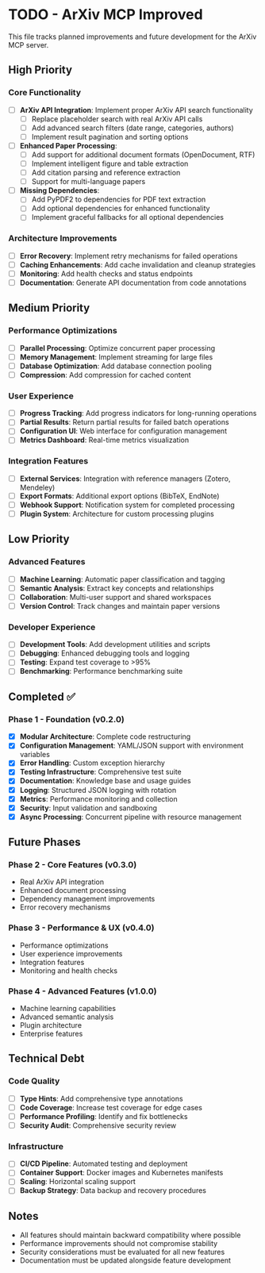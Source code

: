 # TODO - ArXiv MCP Improved

This file tracks planned improvements and future development for the ArXiv MCP server.

## High Priority

### Core Functionality
- [ ] **ArXiv API Integration**: Implement proper ArXiv API search functionality
  - [ ] Replace placeholder search with real ArXiv API calls
  - [ ] Add advanced search filters (date range, categories, authors)
  - [ ] Implement result pagination and sorting options

- [ ] **Enhanced Paper Processing**:
  - [ ] Add support for additional document formats (OpenDocument, RTF)
  - [ ] Implement intelligent figure and table extraction
  - [ ] Add citation parsing and reference extraction
  - [ ] Support for multi-language papers

- [ ] **Missing Dependencies**:
  - [ ] Add PyPDF2 to dependencies for PDF text extraction
  - [ ] Add optional dependencies for enhanced functionality
  - [ ] Implement graceful fallbacks for all optional dependencies

### Architecture Improvements
- [ ] **Error Recovery**: Implement retry mechanisms for failed operations
- [ ] **Caching Enhancements**: Add cache invalidation and cleanup strategies
- [ ] **Monitoring**: Add health checks and status endpoints
- [ ] **Documentation**: Generate API documentation from code annotations

## Medium Priority

### Performance Optimizations
- [ ] **Parallel Processing**: Optimize concurrent paper processing
- [ ] **Memory Management**: Implement streaming for large files
- [ ] **Database Optimization**: Add database connection pooling
- [ ] **Compression**: Add compression for cached content

### User Experience
- [ ] **Progress Tracking**: Add progress indicators for long-running operations
- [ ] **Partial Results**: Return partial results for failed batch operations
- [ ] **Configuration UI**: Web interface for configuration management
- [ ] **Metrics Dashboard**: Real-time metrics visualization

### Integration Features
- [ ] **External Services**: Integration with reference managers (Zotero, Mendeley)
- [ ] **Export Formats**: Additional export options (BibTeX, EndNote)
- [ ] **Webhook Support**: Notification system for completed processing
- [ ] **Plugin System**: Architecture for custom processing plugins

## Low Priority

### Advanced Features
- [ ] **Machine Learning**: Automatic paper classification and tagging
- [ ] **Semantic Analysis**: Extract key concepts and relationships
- [ ] **Collaboration**: Multi-user support and shared workspaces
- [ ] **Version Control**: Track changes and maintain paper versions

### Developer Experience
- [ ] **Development Tools**: Add development utilities and scripts
- [ ] **Debugging**: Enhanced debugging tools and logging
- [ ] **Testing**: Expand test coverage to >95%
- [ ] **Benchmarking**: Performance benchmarking suite

## Completed ✅

### Phase 1 - Foundation (v0.2.0)
- [x] **Modular Architecture**: Complete code restructuring
- [x] **Configuration Management**: YAML/JSON support with environment variables
- [x] **Error Handling**: Custom exception hierarchy
- [x] **Testing Infrastructure**: Comprehensive test suite
- [x] **Documentation**: Knowledge base and usage guides
- [x] **Logging**: Structured JSON logging with rotation
- [x] **Metrics**: Performance monitoring and collection
- [x] **Security**: Input validation and sandboxing
- [x] **Async Processing**: Concurrent pipeline with resource management

## Future Phases

### Phase 2 - Core Features (v0.3.0)
- Real ArXiv API integration
- Enhanced document processing
- Dependency management improvements
- Error recovery mechanisms

### Phase 3 - Performance & UX (v0.4.0)
- Performance optimizations
- User experience improvements
- Integration features
- Monitoring and health checks

### Phase 4 - Advanced Features (v1.0.0)
- Machine learning capabilities
- Advanced semantic analysis
- Plugin architecture
- Enterprise features

## Technical Debt

### Code Quality
- [ ] **Type Hints**: Add comprehensive type annotations
- [ ] **Code Coverage**: Increase test coverage for edge cases
- [ ] **Performance Profiling**: Identify and fix bottlenecks
- [ ] **Security Audit**: Comprehensive security review

### Infrastructure
- [ ] **CI/CD Pipeline**: Automated testing and deployment
- [ ] **Container Support**: Docker images and Kubernetes manifests
- [ ] **Scaling**: Horizontal scaling support
- [ ] **Backup Strategy**: Data backup and recovery procedures

## Notes

- All features should maintain backward compatibility where possible
- Performance improvements should not compromise stability
- Security considerations must be evaluated for all new features
- Documentation must be updated alongside feature development